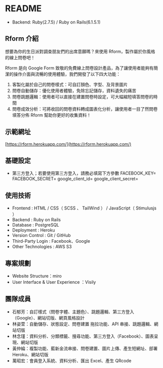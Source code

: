 # README

- Backend: Ruby(2.7.5) / Ruby on Rails(6.1.5.1)

## Rform 介紹

想要為你的生日派對調查朋友們的出席意願嗎？來使用 Rform，製作屬於你風格的線上問卷吧！

Rform 是向 Google Form 致敬的免費線上問卷設計產品，為了讓使用者能夠有簡潔的操作介面與流暢的使用體驗，我們開發了以下四大功能：

1. 客製化屬於自己的問卷樣式：可自訂顏色、字型、及背景圖片
2. 問卷自動儲存：優化使用者體驗，免除忘記儲存，資料遺失的痛苦
3. 問卷跳題邏輯：使用者可以直接在建置問卷時設定，可大幅縮短填答問卷的時間
4. 問卷成效分析：可將收回的問卷資料轉成圖表化分析，讓使用者一目了然問卷填答分佈
   Rform 幫助你更好的收集資料！

## 示範網址

[https://rform.herokuapp.com/](https://rform.herokuapp.com/)

## 基礎設定

- 第三方登入；若要使用第三方登入，請務必填寫下方參數
  FACEBOOK_KEY=
  FACEBOOK_SECRET=
  google_client_id=
  google_client_secret=

## 使用技術

- Frontend : HTML / CSS（ SCSS 、 TailWind ） / JavaScript（ Stimulusjs ）
- Backend : Ruby on Rails
- Database : PostgreSQL
- Deployment : Heroku
- Version Control : Git / GitHub
- Third-Party Login : Facebook、Google
- Other Technologies : AWS S3

## 專案規劃

- Website Structure：miro
- User Interface & User Experience ：Visily

## 團隊成員

- 石郁芳：自訂樣式（問卷字體、主題色）、跳題邏輯、第三方登入（Google）、網站切版、網頁風格設計
- 林姿萱：自動儲存、狀態設定、問卷建置 拖拉功能、API 串接、跳題邏輯、網站切版
- 林念瑾：資料分析、分類標籤、搜尋功能、第三方登入（Facebook）、圖表呈現、網站切版
- 黃仲綸：複製功能、藍新金流串接、問卷建置、圖片上傳、產生短網址、部署 Heroku、網站切版
- 萬昭宏：會員登入系統、資料分析、匯出 Excel、產生 QRcode
